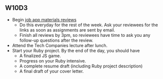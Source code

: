 ## W10D3
* Begin [job app materials reviews][job-app-materials-reviews]
  * Do this everyday for the rest of the week. Ask your reviewees for the links as soon as assignments are sent by email.
  * Finish all reviews by 3pm, so reviewees have time to ask you any follow-up questions after the review.
* Attend the Tech Companies lecture after lunch.
* Start your Ruby project.  By the end of the day, you should have
  * A finalized JS game.
  * Progress on your Ruby intensive.
  * A complete resume draft (including Ruby project description)
  * A final draft of your cover letter.

[roadmap-template]: https://docs.google.com/a/appacademy.io/spreadsheets/d/11PUvMqG2h_9RFFp9h4xv34Uo5T0cOdrtOtEholVEHA4


[job-app-materials-reviews]: ../self-presentation/job_app_materials_reviews.md